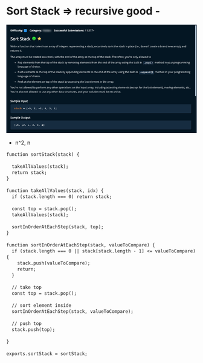 # Sort Stack ⇒ recursive good -

![](<../../../.gitbook/assets/Screenshot 2023-02-04 at 20.00.52.png>)

* n^2, n

```tsx
function sortStack(stack) {
  
  takeAllValues(stack);
  return stack;
}

function takeAllValues(stack, idx) {
  if (stack.length === 0) return stack;

  const top = stack.pop();
  takeAllValues(stack);

  sortInOrderAtEachStep(stack, top);
}

function sortInOrderAtEachStep(stack, valueToCompare) {
  if (stack.length === 0 || stack[stack.length - 1] <= valueToCompare) {
    stack.push(valueToCompare);
    return;
  }

  // take top
  const top = stack.pop();

  // sort element inside
  sortInOrderAtEachStep(stack, valueToCompare);

  // push top
  stack.push(top);
  
}

exports.sortStack = sortStack;
```
